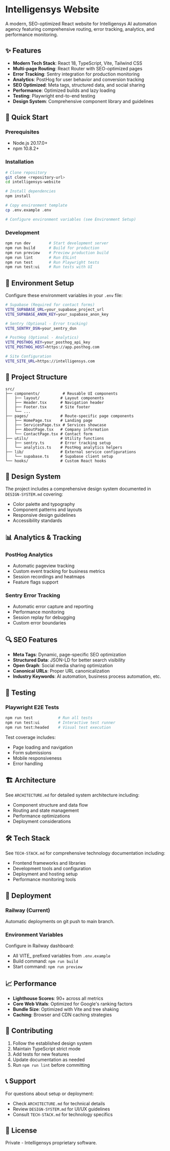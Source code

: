 # Intelligensys Website

A modern, SEO-optimized React website for Intelligensys AI automation agency featuring comprehensive routing, error tracking, analytics, and performance monitoring.

## ✨ Features

- **Modern Tech Stack**: React 18, TypeScript, Vite, Tailwind CSS
- **Multi-page Routing**: React Router with SEO-optimized pages
- **Error Tracking**: Sentry integration for production monitoring
- **Analytics**: PostHog for user behavior and conversion tracking
- **SEO Optimized**: Meta tags, structured data, and social sharing
- **Performance**: Optimized builds and lazy loading
- **Testing**: Playwright end-to-end testing
- **Design System**: Comprehensive component library and guidelines

## 🚀 Quick Start

### Prerequisites
- Node.js 20.17.0+
- npm 10.8.2+

### Installation
```bash
# Clone repository
git clone <repository-url>
cd intelligensys-website

# Install dependencies
npm install

# Copy environment template
cp .env.example .env

# Configure environment variables (see Environment Setup)
```

### Development
```bash
npm run dev        # Start development server
npm run build      # Build for production
npm run preview    # Preview production build
npm run lint       # Run ESLint
npm run test       # Run Playwright tests
npm run test:ui    # Run tests with UI
```

## 🔧 Environment Setup

Configure these environment variables in your `.env` file:

```bash
# Supabase (Required for contact forms)
VITE_SUPABASE_URL=your_supabase_project_url
VITE_SUPABASE_ANON_KEY=your_supabase_anon_key

# Sentry (Optional - Error tracking)
VITE_SENTRY_DSN=your_sentry_dsn

# PostHog (Optional - Analytics)
VITE_POSTHOG_KEY=your_posthog_api_key
VITE_POSTHOG_HOST=https://app.posthog.com

# Site Configuration
VITE_SITE_URL=https://intelligensys.com
```

## 📁 Project Structure

```
src/
├── components/          # Reusable UI components
│   ├── layout/         # Layout components
│   ├── Header.tsx      # Navigation header
│   ├── Footer.tsx      # Site footer
│   └── ...
├── pages/              # Route-specific page components
│   ├── HomePage.tsx    # Landing page
│   ├── ServicesPage.tsx # Services showcase
│   ├── AboutPage.tsx   # Company information
│   └── ContactPage.tsx # Contact form
├── utils/              # Utility functions
│   ├── sentry.ts       # Error tracking setup
│   └── analytics.ts    # PostHog analytics helpers
├── lib/                # External service configurations
│   └── supabase.ts     # Supabase client setup
└── hooks/              # Custom React hooks
```

## 🎨 Design System

The project includes a comprehensive design system documented in `DESIGN-SYSTEM.md` covering:
- Color palette and typography
- Component patterns and layouts
- Responsive design guidelines
- Accessibility standards

## 📊 Analytics & Tracking

### PostHog Analytics
- Automatic pageview tracking
- Custom event tracking for business metrics
- Session recordings and heatmaps
- Feature flags support

### Sentry Error Tracking
- Automatic error capture and reporting
- Performance monitoring
- Session replay for debugging
- Custom error boundaries

## 🔍 SEO Features

- **Meta Tags**: Dynamic, page-specific SEO optimization
- **Structured Data**: JSON-LD for better search visibility
- **Open Graph**: Social media sharing optimization
- **Canonical URLs**: Proper URL canonicalization
- **Industry Keywords**: AI automation, business process automation, etc.

## 🧪 Testing

### Playwright E2E Tests
```bash
npm run test           # Run all tests
npm run test:ui        # Interactive test runner
npm run test:headed    # Visual test execution
```

Test coverage includes:
- Page loading and navigation
- Form submissions
- Mobile responsiveness
- Error handling

## 🏗️ Architecture

See `ARCHITECTURE.md` for detailed system architecture including:
- Component structure and data flow
- Routing and state management
- Performance optimizations
- Deployment considerations

## 🛠️ Tech Stack

See `TECH-STACK.md` for comprehensive technology documentation including:
- Frontend frameworks and libraries
- Development tools and configuration
- Deployment and hosting setup
- Performance monitoring tools

## 🚢 Deployment

### Railway (Current)
Automatic deployments on git push to main branch.

### Environment Variables
Configure in Railway dashboard:
- All VITE_ prefixed variables from `.env.example`
- Build command: `npm run build`
- Start command: `npm run preview`

## 📈 Performance

- **Lighthouse Scores**: 90+ across all metrics
- **Core Web Vitals**: Optimized for Google's ranking factors
- **Bundle Size**: Optimized with Vite and tree shaking
- **Caching**: Browser and CDN caching strategies

## 🤝 Contributing

1. Follow the established design system
2. Maintain TypeScript strict mode
3. Add tests for new features
4. Update documentation as needed
5. Run `npm run lint` before committing

## 📞 Support

For questions about setup or deployment:
- Check `ARCHITECTURE.md` for technical details
- Review `DESIGN-SYSTEM.md` for UI/UX guidelines
- Consult `TECH-STACK.md` for technology specifics

## 📝 License

Private - Intelligensys proprietary software.
